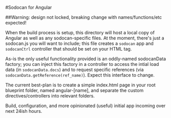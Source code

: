 #Sodocan for Angular

##Warning: design not locked, breaking change with names/functions/etc expected!

When the build process is setup, this directory will host a local copy of Angular as well as
any sodocan-specific files. At the moment, there's just a sodocan.js you will want to include;
this file creates a `sodocan` app and `sodocanCtrl` controller that should be set on your HTML tag.

As-is the only useful functionality provided is an oddly-named sodocanData factory; you can inject
this factory in a controller to access the intial load data (in `sodocanData.docs`) and to request
specific references (via `sodocanData.getReference(ref_name)`). Expect this interface to change.

The current best-plan is to create a simple index.html page in your root blueprint
folder, named angular-[name], and separate the custom directives/controllers into relevant folders.

Build, configuration, and more opinionated (useful) initial app incoming over next 24ish hours.

